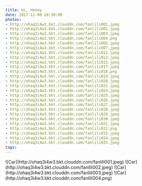 ```yaml
---
title: Hi, Honey
date: 2017-11-08 20:30:00
photos:
- http://ohaq3i4w3.bkt.clouddn.com/fanlili001.jpeg
- http://ohaq3i4w3.bkt.clouddn.com/fanlili002.jpeg
- http://ohaq3i4w3.bkt.clouddn.com/fanlili003.jpeg
- http://ohaq3i4w3.bkt.clouddn.com/fanlili004.png
- http://ohaq3i4w3.bkt.clouddn.com/fanlili005.jpeg
- http://ohaq3i4w3.bkt.clouddn.com/fanlili007.jpeg
- http://ohaq3i4w3.bkt.clouddn.com/fanlili011.jpeg
- http://ohaq3i4w3.bkt.clouddn.com/fanlili013.jpeg
- http://ohaq3i4w3.bkt.clouddn.com/fanlili015.jpeg
- http://ohaq3i4w3.bkt.clouddn.com/fanlili017.jpeg
- http://ohaq3i4w3.bkt.clouddn.com/fanlili018.png
- http://ohaq3i4w3.bkt.clouddn.com/fanlili019.jpeg
- http://ohaq3i4w3.bkt.clouddn.com/fanlili020.jpeg
- http://ohaq3i4w3.bkt.clouddn.com/fanlili021.jpeg
- http://ohaq3i4w3.bkt.clouddn.com/fanlili024.jpeg
- http://ohaq3i4w3.bkt.clouddn.com/fanlili025.jpeg
- http://ohaq3i4w3.bkt.clouddn.com/fanlili026.jpeg
- http://ohaq3i4w3.bkt.clouddn.com/fanlili027.jpeg
- http://ohaq3i4w3.bkt.clouddn.com/fanlili028.jpeg
- http://ohaq3i4w3.bkt.clouddn.com/fanlili029.jpeg
- http://ohaq3i4w3.bkt.clouddn.com/fanlili030.jpeg
- http://ohaq3i4w3.bkt.clouddn.com/fanlili031.jpeg
- http://ohaq3i4w3.bkt.clouddn.com/fanlili032.png
- http://ohaq3i4w3.bkt.clouddn.com/fanlili033.jpeg
- http://ohaq3i4w3.bkt.clouddn.com/fanlili034.jpeg
- http://ohaq3i4w3.bkt.clouddn.com/fanlili035.jpeg
tags:
---
```


<div class="justified-gallery">
![Car](http://ohaq3i4w3.bkt.clouddn.com/fanlili001.jpeg)
![Car](http://ohaq3i4w3.bkt.clouddn.com/fanlili002.jpeg)
![Car](http://ohaq3i4w3.bkt.clouddn.com/fanlili003.jpeg)
![Car](http://ohaq3i4w3.bkt.clouddn.com/fanlili004.png)
</div>

